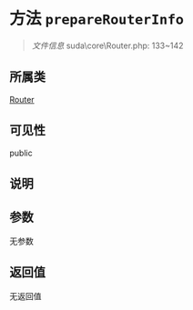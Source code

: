 # 方法 `prepareRouterInfo`

> *文件信息* suda\core\Router.php: 133~142

## 所属类 

[Router](../Router.md)

## 可见性

public

## 说明



## 参数


无参数


## 返回值

无返回值
